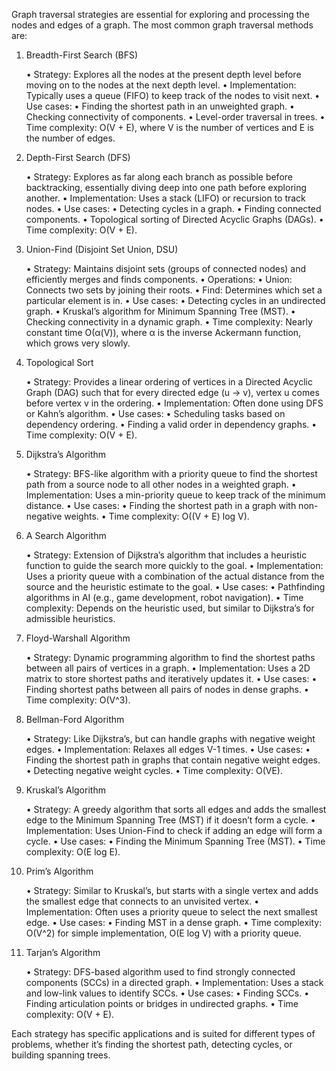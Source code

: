 Graph traversal strategies are essential for exploring and processing
the nodes and edges of a graph. The most common graph traversal methods are:

1. Breadth-First Search (BFS)

   • Strategy: Explores all the nodes at the present depth level before moving
   on to the nodes at the next depth level.
   • Implementation: Typically uses a queue (FIFO) to keep track of the nodes
   to visit next.
   • Use cases:
   • Finding the shortest path in an unweighted graph.
   • Checking connectivity of components.
   • Level-order traversal in trees.
   • Time complexity: O(V + E), where V is the number of vertices and E is
   the number of edges.

2. Depth-First Search (DFS)

   • Strategy: Explores as far along each branch as possible before backtracking,
   essentially diving deep into one path before exploring another.
   • Implementation: Uses a stack (LIFO) or recursion to track nodes.
   • Use cases:
   • Detecting cycles in a graph.
   • Finding connected components.
   • Topological sorting of Directed Acyclic Graphs (DAGs).
   • Time complexity: O(V + E).

3. Union-Find (Disjoint Set Union, DSU)

   • Strategy: Maintains disjoint sets (groups of connected nodes) and efficiently
   merges and finds components.
   • Operations:
   • Union: Connects two sets by joining their roots.
   • Find: Determines which set a particular element is in.
   • Use cases:
   • Detecting cycles in an undirected graph.
   • Kruskal’s algorithm for Minimum Spanning Tree (MST).
   • Checking connectivity in a dynamic graph.
   • Time complexity: Nearly constant time O(α(V)), where α is the inverse Ackermann
   function, which grows very slowly.

4. Topological Sort

   • Strategy: Provides a linear ordering of vertices in a Directed
   Acyclic Graph (DAG) such that for every directed edge (u → v), vertex u comes
   before vertex v in the ordering.
   • Implementation: Often done using DFS or Kahn’s algorithm.
   • Use cases:
   • Scheduling tasks based on dependency ordering.
   • Finding a valid order in dependency graphs.
   • Time complexity: O(V + E).

5. Dijkstra’s Algorithm

   • Strategy: BFS-like algorithm with a priority queue to find the shortest
   path from a source node to all other nodes in a weighted graph.
   • Implementation: Uses a min-priority queue to keep track of the minimum
   distance.
   • Use cases:
   • Finding the shortest path in a graph with non-negative weights.
   • Time complexity: O((V + E) log V).

6. A Search Algorithm

   • Strategy: Extension of Dijkstra’s algorithm that includes a heuristic
   function to guide the search more quickly to the goal.
   • Implementation: Uses a priority queue with a combination of the actual
   distance from the source and the heuristic estimate to the goal.
   • Use cases:
   • Pathfinding algorithms in AI (e.g., game development, robot navigation).
   • Time complexity: Depends on the heuristic used, but similar to Dijkstra’s for
   admissible heuristics.

7. Floyd-Warshall Algorithm

   • Strategy: Dynamic programming algorithm to find the shortest paths between all
   pairs of vertices in a graph.
   • Implementation: Uses a 2D matrix to store shortest paths and iteratively updates
   it.
   • Use cases:
   • Finding shortest paths between all pairs of nodes in dense graphs.
   • Time complexity: O(V^3).

8. Bellman-Ford Algorithm

   • Strategy: Like Dijkstra’s, but can handle graphs with negative weight edges.
   • Implementation: Relaxes all edges V-1 times.
   • Use cases:
   • Finding the shortest path in graphs that contain negative weight edges.
   • Detecting negative weight cycles.
   • Time complexity: O(VE).

9. Kruskal’s Algorithm

   • Strategy: A greedy algorithm that sorts all edges and adds the smallest edge to
   the Minimum Spanning Tree (MST) if it doesn’t form a cycle.
   • Implementation: Uses Union-Find to check if adding an edge will form a cycle.
   • Use cases:
   • Finding the Minimum Spanning Tree (MST).
   • Time complexity: O(E log E).

10. Prim’s Algorithm

    • Strategy: Similar to Kruskal’s, but starts with a single vertex and adds the smallest
    edge that connects to an unvisited vertex.
    • Implementation: Often uses a priority queue to select the next smallest edge.
    • Use cases:
    • Finding MST in a dense graph.
    • Time complexity: O(V^2) for simple implementation, O(E log V) with a priority queue.

11. Tarjan’s Algorithm

    • Strategy: DFS-based algorithm used to find strongly connected components (SCCs) in a
    directed graph.
    • Implementation: Uses a stack and low-link values to identify SCCs.
    • Use cases:
    • Finding SCCs.
    • Finding articulation points or bridges in undirected graphs.
    • Time complexity: O(V + E).

Each strategy has specific applications and is suited for different types of problems,
whether it’s finding the shortest path, detecting cycles, or building spanning trees.
